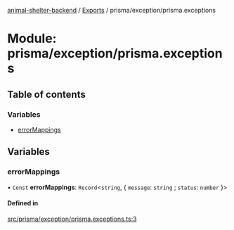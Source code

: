 [animal-shelter-backend](../README.md) / [Exports](../modules.md) / prisma/exception/prisma.exceptions

# Module: prisma/exception/prisma.exceptions

## Table of contents

### Variables

- [errorMappings](prisma_exception_prisma_exceptions.md#errormappings)

## Variables

### errorMappings

• `Const` **errorMappings**: `Record`\<`string`, \{ `message`: `string` ; `status`: `number`  }\>

#### Defined in

[src/prisma/exception/prisma.exceptions.ts:3](https://github.com/B4LiN7/animal-shelter-backend/blob/5a6ce9f/src/prisma/exception/prisma.exceptions.ts#L3)
